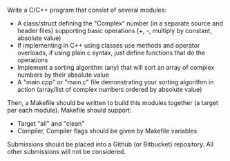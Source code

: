 Write a C/C++ program that consist of several modules:
- A class/struct defining the "Complex" number (in a separate source and header files) supporting basic operations (+, -, multiply by constant, absolute value)
- If implementing in C++ using classes use methods and operator overloads, if using plain c syntax, just define functions that do the operations
- Implement a sorting algorithm (any) that will sort an array of complex numbers by their absolute value
- A "main.cpp" or "main.c" file demonstrating your sorting algorithm in action (array/list of complex numbers ordered by absolute value)

Then, a Makefile should be written to build this modules together (a target per each module).
Makefile should support:
- Target "all" and "clean"
- Compiler, Compiler flags should be given by Makefile variables

Submissions should be placed into a Github (or Bitbucket) repository. All other submissions will not be considered.
